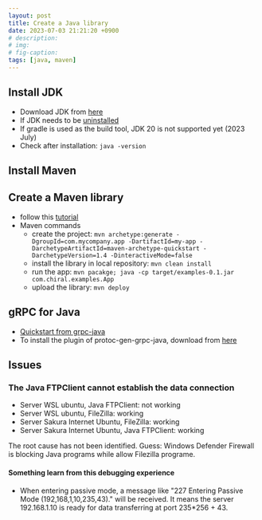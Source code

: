 ```yaml
---
layout: post
title: Create a Java library
date: 2023-07-03 21:21:20 +0900
# description: 
# img: 
# fig-caption: 
tags: [java, maven]
---
```


## Install JDK

- Download JDK from [here](https://www.oracle.com/java/technologies/downloads/#jdk20-mac)
- If JDK needs to be [uninstalled](https://docs.oracle.com/en/java/javase/20/install/installation-jdk-macos.html#GUID-F9183C70-2E96-40F4-9104-F3814A5A331F)
- If gradle is used as the build tool, JDK 20 is not supported yet (2023 July)
- Check after installation: ```java -version```

## Install Maven

## Create a Maven library
- follow this [tutorial](https://gemfury.com/guide/maven/)
- Maven commands
    - create the project: ```mvn archetype:generate -DgroupId=com.mycompany.app -DartifactId=my-app -DarchetypeArtifactId=maven-archetype-quickstart -DarchetypeVersion=1.4 -DinteractiveMode=false```
    - install the library in local repository: ```mvn clean install```
    - run the app: ```mvn pacakge; java -cp target/examples-0.1.jar com.chiral.examples.App```
    - upload the library: ```mvn deploy```

## gRPC for Java
- [Quickstart from grpc-java](https://grpc.io/docs/languages/java/quickstart/)
- To install the plugin of protoc-gen-grpc-java, download from [here](https://repo1.maven.org/maven2/io/grpc/protoc-gen-grpc-java)


## Issues

### The Java FTPClient cannot establish the data connection
- Server WSL ubuntu, Java FTPClient: not working
- Server WSL ubuntu, FileZilla: working
- Server Sakura Internet Ubuntu, FileZilla: working
- Server Sakura Internet Ubuntu, Java FTPClient: working

The root cause has not been identified.
Guess: Windows Defender Firewall is blocking Java programs while allow Filezilla programe.

#### Something learn from this debugging experience
- When entering passive mode, a message like "227 Entering Passive Mode (192,168,1,10,235,43)." will be received. It means the server 192.168.1.10 is ready for data transferring at port 235*256 + 43.



